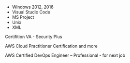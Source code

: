 - Windows 2012, 2016
- Visual Studio Code
- MS Project
- Unix
- XML

Certifition
VA - Security Plus

AWS Cloud Practitioner Certification  and more 

AWS Certified DevOps Engineer – Professional - for next job


